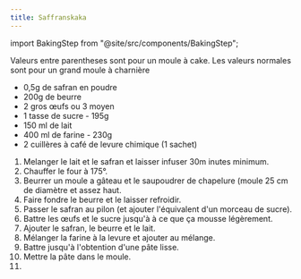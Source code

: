 ```yaml
---
title: Saffranskaka
---
```


import BakingStep from "@site/src/components/BakingStep";

Valeurs entre parentheses sont pour un moule à cake. Les valeurs
normales sont pour un grand moule à charnière

- 0,5g de safran en poudre
- 200g de beurre
- 2 gros œufs ou 3 moyen
- 1 tasse de sucre - 195g
- 150 ml de lait
- 400 ml de farine - 230g
- 2 cuillères à café de levure chimique (1 sachet)

1. Melanger le lait et le safran et laisser infuser 30m inutes minimum.
1. Chauffer le four à 175°.
1. Beurrer un moule a gâteau et le saupoudrer de chapelure (moule 25 cm
   de diamètre et assez haut.
1. Faire fondre le beurre et le laisser refroidir.
1. Passer le safran au pilon (et ajouter l'équivalent d'un morceau de
   sucre).
1. Battre les œufs et le sucre jusqu'à à ce que ça mousse légèrement.
1. Ajouter le safran, le beurre et le lait.
1. Mélanger la farine à la levure et ajouter au mélange.
1. Battre jusqu'à l'obtention d'une pâte lisse.
1. Mettre la pâte dans le moule.
1. <BakingStep temp="175" time="40-50 min" preheat />
